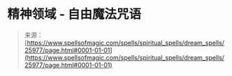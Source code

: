 <!--yml

category: 未分类

date: 2024-06-12 19:13:22

-->

# 精神领域 - 自由魔法咒语

> 来源：[https://www.spellsofmagic.com/spells/spiritual_spells/dream_spells/25977/page.html#0001-01-01](https://www.spellsofmagic.com/spells/spiritual_spells/dream_spells/25977/page.html#0001-01-01)
